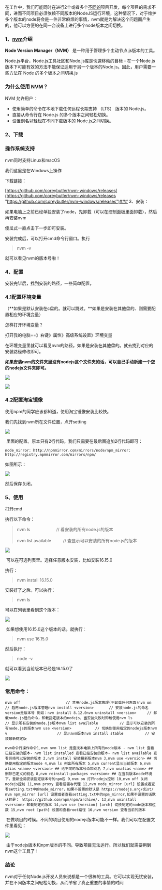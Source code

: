 在工作中，我们可能同时在进行2个或者多个[不同的](https://so.csdn.net/so/search?q=%E4%B8%8D%E5%90%8C%E7%9A%84&spm=1001.2101.3001.7020)项目开发，每个项目的需求不同，进而不同项目必须依赖不同版本的NodeJS运行环境，这种情况下，对于维护多个版本的node将会是一件非常麻烦的事情，nvm就是为解决这个问题而产生的，他可以方便的在同一台设备上进行多个node版本之间切换。

### 1、[nvm](https://so.csdn.net/so/search?q=nvm&spm=1001.2101.3001.7020)介绍

**Node Version Manager（NVM）** 是一种用于管理多个主动节点.js版本的工具。

Node.js平台，Node.js工具社区和Node.js库是快速移动的目标 - 在一个Node.js版本下可能有效的方法不能保证适用于另一个版本的Node.js。因此，用户需要一些方法在 Node 的多个版本之间切换.js
### 为什么使用 NVM？

NVM 允许用户：

- 使用简单的命令在本地下载任何远程长期支持 （LTS） 版本的 Node.js。
- 直接从命令行在 Node.js 的多个版本之间轻松切换。
- 设置别名以轻松在不同下载版本的 Node.js之间切换。

### 

### 2、下载

### 操作系统支持

nvm同时支持Linux和macOS

我们这里是在Windows上操作

下载链接：

[https://github.com/coreybutler/nvm-windows/releases](https://github.com/coreybutler/nvm-windows/releases "https://github.com/coreybutler/nvm-windows/releases")### 3、安装：

如果电脑上之前已经单独安装了node，先卸载（可以在控制面板里面卸载），然后再安装nvm

傻瓜式一直点击下一步即可安装。

安装完成后，可以打开cmd命令行窗口。执行

> nvm -v

就可以看见nvm的版本号啦！ 


### 4、配置

安装完毕后，找到安装的路径，一些简单配置，

### 4.1配置环境变量

（**如果是默认安装在c盘的。就可以跳过。**如果是安装在其他盘的、则需要配置相应的环境变量）

怎样打开环境变量？

打开我的电脑==》右键》属性》高级系统设置》环境变量

在环境变量里就可以看见nvm的路径。如果是安装在其他盘的。就去找到对应的安装路径修改即可。


**如果安装nvm的文件夹里没有nodejs这个文件夹的话，可以自己手动新建一个空的nodejs文件夹即可。**

![](https://img-blog.csdnimg.cn/30e0aee3bed94448b2f9b49c9de3344f.png)

![](https://img-blog.csdnimg.cn/b0fbdbe451ff4f0b9bacd841ea009670.png)

### 4.2配置淘宝镜像

使用npm的同学应该都知道，使用淘宝镜像安装比较快。

我们先找到nvm所在文件位置，点开setting

![](https://img-blog.csdnimg.cn/fe6d4b2d3d0a41d793ceb29db846fd64.png)

 里面的配置。原本只有2行代码。我们只需要在最后面追加2行代码即可：

```cobol
node_mirror: http://npmmirror.com/mirrors/node/npm_mirror: http://registry.npmmirror.com/mirrors/npm/
```

如图所示：

![](https://img-blog.csdnimg.cn/direct/a5297783a3df4efe834c64f26f56206a.png)

然后保存关闭。

### 5、使用

打开cmd

执行以下命令：

> nvm ls                      // 看安装的所有node.js的版本  
>    
> nvm list available          // 查显示可以安装的所有node.js的版本

![](https://img-blog.csdnimg.cn/c7db8059f62240348fd838977618359f.png)

 可以在可选列表里。选择任意版本安装，比如安装16.15.0

执行：

> nvm install 16.15.0

安装好了之后。可以执行：

> nvm ls

可以在列表里看到这个版本：

![](https://img-blog.csdnimg.cn/914f6c07820b483a92c5a3ca6ed56f64.png)

 如果想使用16.15.0这个版本的话。就执行：

> nvm use 16.15.0

然后执行：

> node -v

就可以看到当前版本已经是16.15.0了

![](https://img-blog.csdnimg.cn/a9e8cea717ad466aa02469816ffb017c.png)

### 常用命令：

```cobol
nvm off                     // 禁用node.js版本管理(不卸载任何东西)nvm on                      // 启用node.js版本管理nvm install <version>       // 安装node.js的命名 version是版本号 例如：nvm install 8.12.0nvm uninstall <version>     // 卸载node.js是的命令，卸载指定版本的nodejs，当安装失败时卸载使用nvm ls                      // 显示所有安装的node.js版本nvm list available          // 显示可以安装的所有node.js的版本nvm use <version>           // 切换到使用指定的nodejs版本nvm v                       // 显示nvm版本nvm install stable          // 安装最新稳定版
```

```cobol
nvm命令行操作命令1,nvm nvm list 是查找本电脑上所有的node版本 - nvm list 查看已经安装的版本- nvm list installed 查看已经安装的版本- nvm list available 查看网络可以安装的版本 2,nvm install 安装最新版本nvm 3,nvm use <version> ## 切换使用指定的版本node 4,nvm ls 列出所有版本 5,nvm current显示当前版本 6,nvm alias <name> <version> ## 给不同的版本号添加别名 7,nvm unalias <name> ## 删除已定义的别名 8,nvm reinstall-packages <version> ## 在当前版本node环境下，重新全局安装指定版本号的npm包 9,nvm on 打开nodejs控制 10,nvm off 关闭nodejs控制 11,nvm proxy 查看设置与代理 12,nvm node_mirror [url] 设置或者查看setting.txt中的node_mirror，如果不设置的默认是 https://nodejs.org/dist/　　nvm npm_mirror [url] 设置或者查看setting.txt中的npm_mirror,如果不设置的话默认的是： https://github.com/npm/npm/archive/. 13,nvm uninstall <version> 卸载制定的版本 14,nvm use [version] [arch] 切换制定的node版本和位数 15,nvm root [path] 设置和查看root路径 16,nvm version 查看当前的版本
```

 在做项目的时候。不同的项目使用的nodejs版本可能不一样。我们可以在配置文件里看见：

![](https://img-blog.csdnimg.cn/b2910105c34641da90a9cbb3e225cdfa.png)

 由于nodejs版本和npm版本的不同。导致项目无法运行。所以我们就需要用到nvm这个工具了！

### 结论

nvm对于任何Node.js开发人员来说都是一个很棒的工具。它可以实现无忧安装，并在不同版本之间轻松切换，从而节省了真正重要的事情的时间